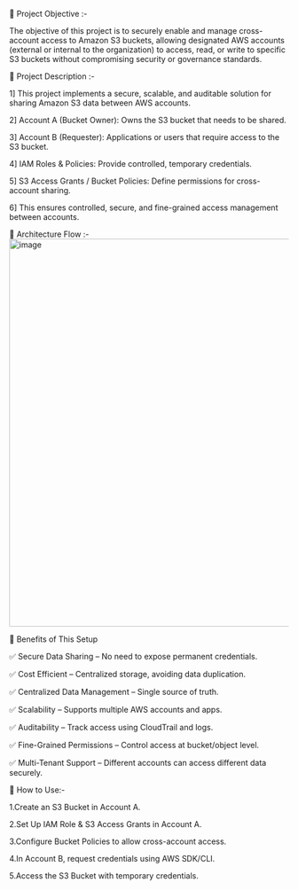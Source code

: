 📌 Project Objective :-

The objective of this project is to securely enable and manage cross-account access to Amazon S3 buckets, allowing designated AWS accounts (external or internal to the organization) to access, read, or write to specific S3 buckets without compromising security or governance standards.

📌 Project Description :-

1] This project implements a secure, scalable, and auditable solution for sharing Amazon S3 data between AWS accounts.

2] Account A (Bucket Owner): Owns the S3 bucket that needs to be shared.

3] Account B (Requester): Applications or users that require access to the S3 bucket.

4] IAM Roles & Policies: Provide controlled, temporary credentials.

5] S3 Access Grants / Bucket Policies: Define permissions for cross-account sharing.

6] This ensures controlled, secure, and fine-grained access management between accounts.


📌 Architecture Flow :-
<img width="1200" height="700" alt="image" src="https://github.com/user-attachments/assets/6e4d5d4e-feb3-4df1-9de2-021492b4cec5" />

📌 Benefits of This Setup

✅ Secure Data Sharing – No need to expose permanent credentials.

✅ Cost Efficient – Centralized storage, avoiding data duplication.

✅ Centralized Data Management – Single source of truth.

✅ Scalability – Supports multiple AWS accounts and apps.

✅ Auditability – Track access using CloudTrail and logs.

✅ Fine-Grained Permissions – Control access at bucket/object level.

✅ Multi-Tenant Support – Different accounts can access different data securely.


📖 How to Use:-

1.Create an S3 Bucket in Account A.

2.Set Up IAM Role & S3 Access Grants in Account A.

3.Configure Bucket Policies to allow cross-account access.

4.In Account B, request credentials using AWS SDK/CLI.

5.Access the S3 Bucket with temporary credentials.


